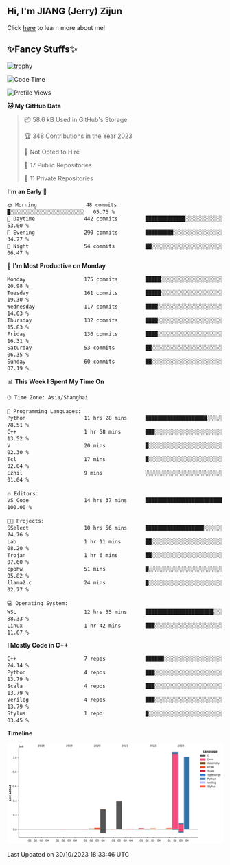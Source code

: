 ## Hi, I'm JIANG (Jerry) Zijun

Click [here](https://jzjerry.github.io/about/) to learn more about me!

## ✨Fancy Stuffs✨
[![trophy](https://github-profile-trophy.vercel.app/?username=jzjerry&theme=onedark)](https://github.com/ryo-ma/github-profile-trophy)
<!--START_SECTION:waka-->
![Code Time](http://img.shields.io/badge/Code%20Time-81%20hrs%2047%20mins-blue)

![Profile Views](http://img.shields.io/badge/Profile%20Views-0-blue)

**🐱 My GitHub Data** 

> 📦 58.6 kB Used in GitHub's Storage 
 > 
> 🏆 348 Contributions in the Year 2023
 > 
> 🚫 Not Opted to Hire
 > 
> 📜 17 Public Repositories 
 > 
> 🔑 11 Private Repositories 
 > 
**I'm an Early 🐤** 

```text
🌞 Morning                48 commits          █░░░░░░░░░░░░░░░░░░░░░░░░   05.76 % 
🌆 Daytime                442 commits         █████████████░░░░░░░░░░░░   53.00 % 
🌃 Evening                290 commits         █████████░░░░░░░░░░░░░░░░   34.77 % 
🌙 Night                  54 commits          ██░░░░░░░░░░░░░░░░░░░░░░░   06.47 % 
```
📅 **I'm Most Productive on Monday** 

```text
Monday                   175 commits         █████░░░░░░░░░░░░░░░░░░░░   20.98 % 
Tuesday                  161 commits         █████░░░░░░░░░░░░░░░░░░░░   19.30 % 
Wednesday                117 commits         ████░░░░░░░░░░░░░░░░░░░░░   14.03 % 
Thursday                 132 commits         ████░░░░░░░░░░░░░░░░░░░░░   15.83 % 
Friday                   136 commits         ████░░░░░░░░░░░░░░░░░░░░░   16.31 % 
Saturday                 53 commits          ██░░░░░░░░░░░░░░░░░░░░░░░   06.35 % 
Sunday                   60 commits          ██░░░░░░░░░░░░░░░░░░░░░░░   07.19 % 
```


📊 **This Week I Spent My Time On** 

```text
🕑︎ Time Zone: Asia/Shanghai

💬 Programming Languages: 
Python                   11 hrs 28 mins      ████████████████████░░░░░   78.51 % 
C++                      1 hr 58 mins        ███░░░░░░░░░░░░░░░░░░░░░░   13.52 % 
V                        20 mins             █░░░░░░░░░░░░░░░░░░░░░░░░   02.30 % 
Tcl                      17 mins             █░░░░░░░░░░░░░░░░░░░░░░░░   02.04 % 
Ezhil                    9 mins              ░░░░░░░░░░░░░░░░░░░░░░░░░   01.04 % 

🔥 Editors: 
VS Code                  14 hrs 37 mins      █████████████████████████   100.00 % 

🐱‍💻 Projects: 
SSelect                  10 hrs 56 mins      ███████████████████░░░░░░   74.76 % 
Lab                      1 hr 11 mins        ██░░░░░░░░░░░░░░░░░░░░░░░   08.20 % 
Trojan                   1 hr 6 mins         ██░░░░░░░░░░░░░░░░░░░░░░░   07.60 % 
cpphw                    51 mins             █░░░░░░░░░░░░░░░░░░░░░░░░   05.82 % 
llama2.c                 24 mins             █░░░░░░░░░░░░░░░░░░░░░░░░   02.77 % 

💻 Operating System: 
WSL                      12 hrs 55 mins      ██████████████████████░░░   88.33 % 
Linux                    1 hr 42 mins        ███░░░░░░░░░░░░░░░░░░░░░░   11.67 % 
```

**I Mostly Code in C++** 

```text
C++                      7 repos             ██████░░░░░░░░░░░░░░░░░░░   24.14 % 
Python                   4 repos             ███░░░░░░░░░░░░░░░░░░░░░░   13.79 % 
Scala                    4 repos             ███░░░░░░░░░░░░░░░░░░░░░░   13.79 % 
Verilog                  4 repos             ███░░░░░░░░░░░░░░░░░░░░░░   13.79 % 
Stylus                   1 repo              █░░░░░░░░░░░░░░░░░░░░░░░░   03.45 % 
```



**Timeline**

![Lines of Code chart](https://raw.githubusercontent.com/Jzjerry/Jzjerry/main/assets/bar_graph.png)


 Last Updated on 30/10/2023 18:33:46 UTC
<!--END_SECTION:waka-->
